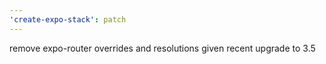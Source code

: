 ```yaml
---
'create-expo-stack': patch
---
```


remove expo-router overrides and resolutions given recent upgrade to 3.5
